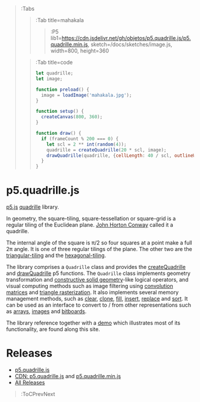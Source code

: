 > :Tabs
> > :Tab title=mahakala
> > 
> > > :P5 lib1=https://cdn.jsdelivr.net/gh/objetos/p5.quadrille.js/p5.quadrille.min.js, sketch=/docs/sketches/image.js, width=800, height=360
>
> > :Tab title=code
> >
> > ```js | image.js
> > let quadrille;
> > let image;
> > 
> > function preload() {
> >   image = loadImage('mahakala.jpg');
> > }
> > 
> > function setup() {
> >   createCanvas(800, 360);
> > }
> > 
> > function draw() {
> >   if (frameCount % 200 === 0) {
> >     let scl = 2 ** int(random(4));
> >     quadrille = createQuadrille(20 * scl, image);
> >     drawQuadrille(quadrille, {cellLength: 40 / scl, outlineWeight: 1.6 / scl, outline: color(random(255))});
> >   }
> > }

# p5.quadrille.js

[p5.js](https://p5js.org/) [quadrille](https://en.wikipedia.org/wiki/Square_tiling) library.

In geometry, the square-tiling, square-tessellation or square-grid is a regular tiling of the Euclidean plane. [John Horton Conway](https://en.wikipedia.org/wiki/John_Horton_Conway) called it a quadrille.

The internal angle of the square is π/2 so four squares at a point make a full 2π angle. It is one of three regular tilings of the plane. The other two are the [triangular-tiling](https://en.wikipedia.org/wiki/Triangular_tiling) and the [hexagonal-tiling](https://en.wikipedia.org/wiki/Hexagonal_tiling).

The library comprises a `Quadrille` class and provides the [createQuadrille](/docs/p5-fx/create_quadrille) and [drawQuadrille](/docs/p5-fx/draw_quadrille) p5 functions. The `Quadrille` class implements geometry transformation and [constructive solid geometry](https://en.wikipedia.org/wiki/Constructive_solid_geometry)-like logical operators, and visual computing methods such as image filtering using [convolution matrices](https://en.wikipedia.org/wiki/Kernel_%28image_processing%29) and [triangle rasterization](https://fgiesen.wordpress.com/2013/02/06/the-barycentric-conspirac/). It also implements several memory management methods, such as [clear](/docs/io/clear), [clone](/docs/io/clone), [fill](/docs/io/fill), [insert](/docs/io/insert), [replace](/docs/io/replace) and [sort](/docs/io/sort). It can be used as an interface to convert to / from other representations such as [arrays](https://developer.mozilla.org/en-US/docs/Web/JavaScript/Reference/Global_Objects/Array), [images](https://p5js.org/reference/#/p5.Image) and [bitboards](https://en.wikipedia.org/wiki/Bitboard).

The library reference together with a [demo](/docs/demo) which illustrates most of its functionality, are found along this site.

# Releases

- [p5.quadrille.js](https://raw.githubusercontent.com/objetos/p5.quadrille.js/main/p5.quadrille.js)
- [CDN: p5.quadrille.js](https://cdn.jsdelivr.net/gh/objetos/p5.quadrille.js/p5.quadrille.js) and [p5.quadrille.min.js](https://cdn.jsdelivr.net/gh/objetos/p5.quadrille.js/p5.quadrille.min.js)
- [All Releases](https://github.com/objetos/p5.quadrille.js/releases)

> :ToCPrevNext
